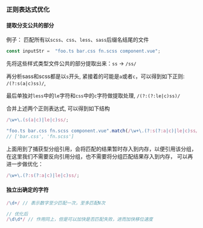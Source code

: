 ### 正则表达式优化

#### 提取分支公共的部分

例子： 匹配所有以`scss`、`css`、`less`、`sass`后缀名结尾的文件

```js
const inputStr =  "foo.ts bar.css fn.scss component.vue";
```
先将这些样式类型文件公共的部分提取出来：`ss` -> `/ss/`

再分析sass和scss都是以`s`开头, 紧接着的可能是`a`或者`c`，可以得到如下正则: `/(?:s(a|c)ss)/`,

<!-- (?:s(?:a|c)|le|c)s{2}$ -->

最后单独对`less`中的`le`字符和`css`中的`c`字符做提取处理,
`/(?:(?:le|c)ss)/`

合并上述两个正则表达式, 可以得到如下结构

```js
/\w+\.(s(a|c)|le|c)ss/;

"foo.ts bar.css fn.scss component.vue".match(/\w+\.(?:s(?:a|c)|le|c)ss/g); 
// ['bar.css', 'fn.scss']
```

上面用到了捕获型分组引用，会将匹配的结果暂时存入到内存，以便引用该分组，在这里我们不需要反向引用分组，也不需要将分组匹配结果存入到内存，
可以再进一步做优化：

```js
/\w+\.(?:s(?:a|c)|le|c)ss/;
```

#### 独立出确定的字符

```js
/\d+/ // 表示数字至少匹配一次，至多匹配N次

// 优化后
/\d\d*/ // 作用同上，但是可以加快是否匹配失败，进而加快移位速度
```